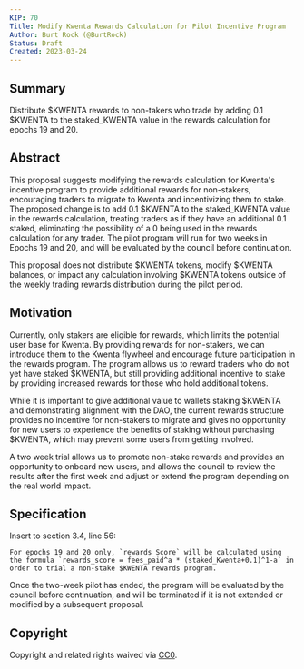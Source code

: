 ```yaml
---
KIP: 70
Title: Modify Kwenta Rewards Calculation for Pilot Incentive Program
Author: Burt Rock (@BurtRock)
Status: Draft
Created: 2023-03-24
---
```


## Summary

Distribute $KWENTA rewards to non-takers who trade by adding 0.1 $KWENTA to the staked_KWENTA value in the rewards calculation for epochs 19 and 20.

## Abstract

This proposal suggests modifying the rewards calculation for Kwenta's incentive program to provide additional rewards for non-stakers, encouraging traders to migrate to Kwenta and incentivizing them to stake. The proposed change is to add 0.1 $KWENTA to the staked_KWENTA value in the rewards calculation, treating traders as if they have an additional 0.1 staked, eliminating the possibility of a 0 being used in the rewards calculation for any trader. The pilot program will run for two weeks in Epochs 19 and 20, and will be evaluated by the council before continuation.

This proposal does not distribute $KWENTA tokens, modify $KWENTA balances, or impact any calculation involving $KWENTA tokens outside of the weekly trading rewards distribution during the pilot period. 

## Motivation

Currently, only stakers are eligible for rewards, which limits the potential user base for Kwenta. By providing rewards for non-stakers, we can introduce them to the Kwenta flywheel and encourage future participation in the rewards program. The program allows us to reward traders who do not yet have staked $KWENTA, but still providing additional incentive to stake by providing increased rewards for those who hold additional tokens.

While it is important to give additional value to wallets staking $KWENTA and demonstrating alignment with the DAO, the current rewards structure provides no incentive for non-stakers to migrate and gives no opportunity for new users to experience the benefits of staking without purchasing $KWENTA, which may prevent some users from getting involved.

A two week trial allows us to promote non-stake rewards and provides an opportunity to onboard new users, and allows the council to review the results after the first week and adjust or extend the program depending on the real world impact.

## Specification

Insert to section 3.4, line 56:
```
For epochs 19 and 20 only, `rewards_Score` will be calculated using the formula `rewards_score = fees_paid^a * (staked_Kwenta+0.1)^1-a` in order to trial a non-stake $KWENTA rewards program.
```
Once the two-week pilot has ended, the program will be evaluated by the council before continuation, and will be terminated if it is not extended or modified by a subsequent proposal.

## Copyright

Copyright and related rights waived via [CC0](https://creativecommons.org/publicdomain/zero/1.0/).
